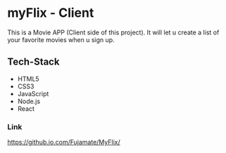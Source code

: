 # myFlix - Client

This is a Movie APP (Client side of this project). It will let u create a list of your favorite movies when u sign up.

## Tech-Stack

- HTML5
- CSS3
- JavaScript
- Node.js
- React

### Link

https://github.io.com/Fujamate/MyFlix/
